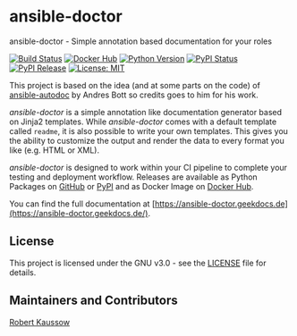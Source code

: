 # ansible-doctor

ansible-doctor - Simple annotation based documentation for your roles

[![Build Status](https://img.shields.io/drone/build/xoxys/ansible-doctor?logo=drone)](https://cloud.drone.io/xoxys/ansible-doctor)
[![Docker Hub](https://img.shields.io/badge/docker-latest-blue.svg?logo=docker&logoColor=white)](https://hub.docker.com/r/xoxys/ansible-doctor)
[![Python Version](https://img.shields.io/pypi/pyversions/ansible-doctor.svg)](https://pypi.org/project/ansible-doctor/)
[![PyPI Status](https://img.shields.io/pypi/status/ansible-doctor.svg)](https://pypi.org/project/ansible-doctor/)
[![PyPI Release](https://img.shields.io/pypi/v/ansible-doctor.svg)](https://pypi.org/project/ansible-doctor/)
[![License: MIT](https://img.shields.io/github/license/xoxys/ansible-doctor)](LICENSE)

This project is based on the idea (and at some parts on the code) of [ansible-autodoc](https://github.com/AndresBott/ansible-autodoc) by Andres Bott so credits goes to him for his work.

_ansible-doctor_ is a simple annotation like documentation generator based on Jinja2 templates. While _ansible-doctor_ comes with a default template called `readme`, it is also possible to write your own templates. This gives you the ability to customize the output and render the data to every format you like (e.g. HTML or XML).

_ansible-doctor_ is designed to work within your CI pipeline to complete your testing and deployment workflow. Releases are available as Python Packages on [GitHub](https://github.com/xoxys/ansible-doctor/releases) or [PyPI](https://pypi.org/project/ansible-doctor/) and as Docker Image on [Docker Hub](https://hub.docker.com/r/xoxys/ansible-doctor).

You can find the full documentation at [https://ansible-doctor.geekdocs.de](https://ansible-doctor.geekdocs.de/).

## License

This project is licensed under the GNU v3.0 - see the [LICENSE](https://github.com/xoxys/ansible-doctor/blob/master/LICENSE) file for details.

## Maintainers and Contributors

[Robert Kaussow](https://github.com/xoxys)
